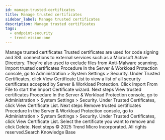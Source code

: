 ```yaml
---
id: manage-trusted-certificates
title: Manage trusted certificates
sidebar_label: Manage trusted certificates
description: Manage trusted certificates
tags:
  - endpoint-security
  - trend-vision-one
---
```


 Manage trusted certificates Trusted certificates are used for code signing and SSL connections to external services such as a Microsoft Active Directory. They're also used to exclude files from Anti-Malware scanning. Import trusted certificates Procedure In the Server & Workload Protection console, go to Administration > System Settings > Security. Under Trusted Certificates, click View Certificate List to view a list of all security certificates accepted by Server & Workload Protection. Click Import From File to start the Import Certificate wizard. Next steps View trusted certificates Procedure In the Server & Workload Protection console, go to Administration > System Settings > Security. Under Trusted Certificates, click View Certificate List. Next steps Remove trusted certificates Procedure In the Server & Workload Protection console, go to Administration > System Settings > Security. Under Trusted Certificates, click View Certificate List. Select the certificate you want to remove and click Delete. Next steps © 2025 Trend Micro Incorporated. All rights reserved.Search Knowledge Base